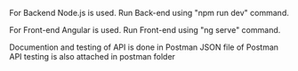 For Backend Node.js is used.
Run Back-end using "npm run dev" command.

For Front-end Angular is used.
Run Front-end using "ng serve" command.

Documention and testing of API is done in Postman
JSON file of Postman API testing is also attached in postman folder
